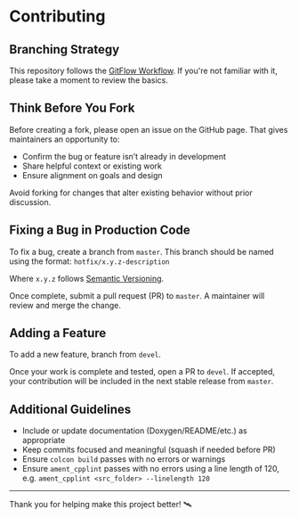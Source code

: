 # Contributing

## Branching Strategy

This repository follows the [GitFlow Workflow](https://www.atlassian.com/git/tutorials/comparing-workflows/gitflow-workflow).
If you're not familiar with it, please take a moment to review the basics.

## Think Before You Fork

Before creating a fork, please open an issue on the GitHub page.
That gives maintainers an opportunity to:
- Confirm the bug or feature isn’t already in development
- Share helpful context or existing work
- Ensure alignment on goals and design

Avoid forking for changes that alter existing behavior without prior discussion.

## Fixing a Bug in Production Code

To fix a bug, create a branch from `master`.
This branch should be named using the format: `hotfix/x.y.z-description`

Where `x.y.z` follows [Semantic Versioning](https://semver.org/).

Once complete, submit a pull request (PR) to `master`.
A maintainer will review and merge the change.

## Adding a Feature

To add a new feature, branch from `devel`.

Once your work is complete and tested, open a PR to `devel`.
If accepted, your contribution will be included in the next stable release from `master`.

## Additional Guidelines

- Include or update documentation (Doxygen/README/etc.) as appropriate
- Keep commits focused and meaningful (squash if needed before PR)
- Ensure `colcon build` passes with no errors or warnings
- Ensure `ament_cpplint` passes with no errors using a line length of 120, e.g. `ament_cpplint <src_folder> --linelength 120`

---

Thank you for helping make this project better! 🛰️
